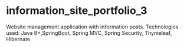 # information_site_portfolio_3

Website management application with information posts.
Technologies used: Java 8+,SpringBoot, Spring MVC, Spring Security, Thymeleaf, Hibernate
